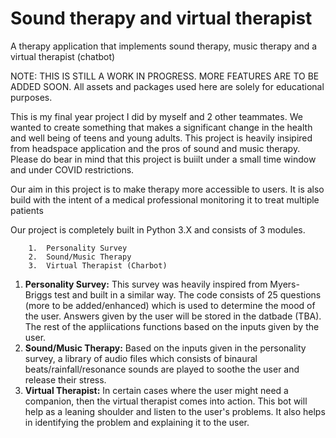 # Sound therapy and virtual therapist
A therapy application that implements sound therapy, music therapy and a virtual therapist (chatbot)


NOTE: THIS IS STILL A WORK IN PROGRESS. MORE FEATURES ARE TO BE ADDED SOON. All assets and packages used here are solely for educational purposes.

This is my final year project I did by myself and 2 other teammates. We wanted to create something that makes a significant change in the health and well being of teens and young adults. This project is heavily insipired from headspace application and the pros of sound and music therapy. Please do bear in mind that this project is buiilt under a small time window and under COVID restrictions.


Our aim in this project is to make therapy more accessible to users. It is also build with the intent of a medical professional monitoring it to treat multiple patients

Our project is completely built in Python 3.X and consists of 3 modules.

        1.  Personality Survey
        2.  Sound/Music Therapy
        3.  Virtual Therapist (Charbot)

1. **Personality Survey:** This survey was heavily inspired from Myers-Briggs test and built in a similar way. The code consists of 25 questions (more to be added/enhanced) which is used to determine the mood of the user. Answers given by the user will be stored in the datbade (TBA). The rest of the appliications functions based on the inputs given by the user.
2. **Sound/Music Therapy:** Based on the inputs given in the personality survey, a library of audio files which consists of binaural beats/rainfall/resonance sounds are played to soothe the user and release their stress.
3. **Virtual Therapist:** In certain cases where the user might need a companion, then the virtual therapist comes into action. This bot will help as a leaning shoulder and listen to the user's problems. It also helps in identifying the problem and explaining it to the user.
